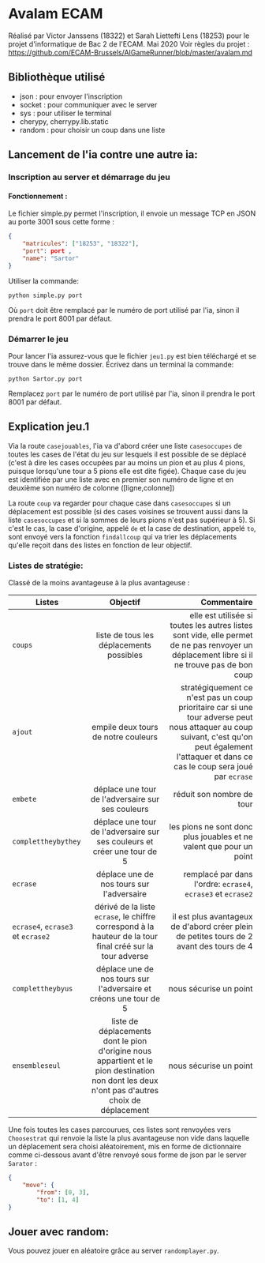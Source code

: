 # Avalam ECAM
Réalisé par Victor Janssens (18322) et Sarah Liettefti Lens (18253) pour le projet d'informatique de Bac 2 de l'ECAM.
Mai 2020
Voir règles du projet : https://github.com/ECAM-Brussels/AIGameRunner/blob/master/avalam.md
## Bibliothèque utilisé
- json : pour envoyer l'inscription
- socket : pour communiquer avec le server
- sys : pour utiliser le terminal
- cherypy, cherrypy.lib.static
- random : pour choisir un coup dans une liste


## Lancement de l'ia contre une autre ia:

### Inscription au server et démarrage du jeu


#### Fonctionnement : 
Le fichier simple.py permet l'inscription, il envoie un message TCP en JSON au porte 3001 sous cette forme :

```json
{
	"matricules": ["18253", "18322"],
	"port": port ,
	"name": "Sartor"
}
```
Utiliser la commande:
```
python simple.py port
```
Où `port` doit être remplacé par le numéro de port utilisé par l'ia, sinon il prendra le port 8001 par défaut. 

### Démarrer le jeu

Pour lancer l'ia assurez-vous que le fichier `jeu1.py` est bien téléchargé et se trouve dans le même dossier. 
Écrivez dans un terminal la commande:
```
python Sartor.py port
```
Remplacez `port` par le numéro de port utilisé par l'ia, sinon il prendra le port 8001 par défaut. 

## Explication jeu.1

Via la route `casejouables`, l'ia va d'abord créer une liste `casesoccupes` de toutes les cases de l'état du jeu sur lesquels il est possible de se déplacé (c'est à dire les cases occupées par au moins un pion et au plus 4 pions, puisque lorsqu'une tour a 5 pions elle est dite figée). Chaque case du jeu est identifiée par une liste avec en premier son numéro de ligne et en deuxième son numéro de colonne ([ligne,colonne])

La route `coup` va regarder pour chaque case dans `casesoccupes` si un déplacement est possible (si des cases voisines se trouvent aussi dans la liste `casesoccupes` et si la sommes de leurs pions n'est pas supérieur à 5). Si c'est le cas, la case d'origine, appelé `de` et la case de destination, appelé `to`, sont envoyé vers la fonction `findallcoup` qui va trier les déplacements qu'elle reçoit dans des listes en fonction de leur objectif.

### Listes de stratégie: 
Classé de la moins avantageuse à la plus avantageuse :

| Listes | Objectif | Commentaire |
|----------|:-------------:|------:|
| `coups` | liste de tous les déplacements possibles | elle est utilisée si toutes les autres listes sont vide, elle permet de ne pas renvoyer un déplacement libre si il ne trouve pas de bon coup |
| `ajout` | empile deux tours de notre couleurs | stratégiquement ce n'est pas un coup prioritaire car si une tour adverse peut nous attaquer au coup suivant, c'est qu'on peut également l'attaquer et dans ce cas le coup sera joué par `ecrase` |
| `embete` | déplace une tour de l'adversaire sur ses couleurs | réduit son nombre de tour |
| `complettheybythey` | déplace une tour de l'adversaire sur ses couleurs et créer une tour de 5 | les pions ne sont donc plus jouables et ne valent que pour un point |
| `ecrase` | déplace une de nos tours sur l'adversaire|remplacé par dans l'ordre: `ecrase4`, `ecrase3` et `ecrase2`|
| `ecrase4`, `ecrase3` et `ecrase2` | dérivé de la liste `ecrase`, le chiffre correspond à la hauteur de la tour final créé sur la tour adverse| il est plus avantageux de d'abord créer plein de petites tours de 2 avant des tours de 4 |
| `complettheybyus` | déplace une de nos tours sur l'adversaire et créons une tour de 5 | nous sécurise un point |
| `ensembleseul` | liste de déplacements dont le pion d'origine nous appartient et le pion destination non dont les deux n'ont pas d'autres choix de déplacement | nous sécurise un point | 


Une fois toutes les cases parcourues, ces listes sont renvoyées  vers `Choosestrat` qui renvoie la liste la plus avantageuse non vide dans laquelle un déplacement sera choisi aléatoirement, mis en forme de dictionnaire comme ci-dessous avant d'être renvoyé sous forme de json par le server `Sarator` : 

```json
{
	"move": {
		"from": [0, 3],
		"to": [1, 4]
}
```

## Jouer avec random:
Vous pouvez jouer en aléatoire grâce au server `randomplayer.py`. 